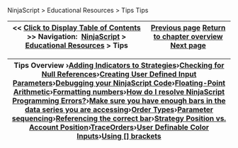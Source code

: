 ﻿
NinjaScript > Educational Resources > Tips
Tips

| << [Click to Display Table of Contents](tips.md) >> **Navigation:**     [NinjaScript](ninjascript.md) > [Educational Resources](educational_resources.md) > Tips | [Previous page](using_trade_performance_statis.md) [Return to chapter overview](educational_resources.md) [Next page](adding_indicators_to_strategie.md) |
| --- | --- |

| Tips Overview ›[Adding Indicators to Strategies](adding_indicators_to_strategie.md)›[Checking for Null References](checking_for_null_references.md)›[Creating User Defined Input Parameters](creating_user_defined_input_pa.md)›[Debugging your NinjaScript Code](debugging_your_ninjascript_cod.md)›[Floating-Point Arithmetic](floating-point_arithmetic.md)›[Formatting numbers](formatting_numbers.md)›[How do I resolve NinjaScript Programming Errors?](how_do_i_resolve_ninjascript_p.md)›[Make sure you have enough bars in the data series you are accessing](make_sure_you_have_enough_bars.md)›[Order Types](order_types.md)›[Parameter sequencing](parameter_sequencing.md)›[Referencing the correct bar](referencing_the_correct_bar.md)›[Strategy Position vs. Account Position](strategy_position_vs__account_.md)›[TraceOrders](traceorders2.md)›[User Definable Color Inputs](user_definable_color_inputs.md)›[Using [] brackets](using__brackets.md) |
| --- |


